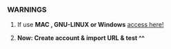 ### WARNINGS

1. If use **MAC , GNU-LINUX or Windows** [access here!](https://pt.overleaf.com/project)

2. **Now: Create account & import URL & test ^^**
